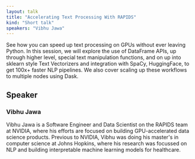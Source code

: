 ```yaml
---
layout: talk
title: "Accelerating Text Processing With RAPIDS"
kind: "Short talk"
speakers: "Vibhu Jawa"
---
```


See how you can speed up text processing on GPUs without ever leaving Python.  In this session, we will explore the use of  DataFrame APIs, up through higher level, special text manipulation functions, and on up into sklearn style Text Vectorizers and integration with SpaCy, HuggingFace, to get 100x+ faster NLP pipelines. We also cover scaling up these workflows to multiple nodes using Dask.

## Speaker

### Vibhu Jawa

Vibhu Jawa is a Software Engineer and Data Scientist on the RAPIDS team at NVIDIA, where his efforts are focused on building GPU-accelerated data science products. Previous to NVIDIA, Vibhu was doing his master's in computer science at Johns Hopkins, where his research was focussed on NLP and building interpretable machine learning models for healthcare.
